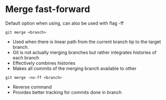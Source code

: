 # Merge fast-forward

Default option when using, can also be used with flag -ff
```console
git merge <branch>
```

- Used when there is linear path from the current branch tip to the target branch.
- Git is not actually merging branches but rather integrates histories of each branch
- Effectively combines histories
- Makes all commits of the merging branch available to other

```console
git merge -no-ff <branch>
```

- Reverse command
- Provides better tracking for commits done in branch